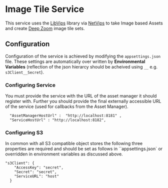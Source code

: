 # Image Tile Service

This service uses the [LibVips](https://jcupitt.github.io/libvips/) library via [NetVips](https://github.com/kleisauke/net-vips) to take Image based Assets and create [Deep Zoom](https://en.wikipedia.org/wiki/Deep_Zoom) image tile sets.


## Configuration

Configuration of the service is achieved by modifying the ``appsettings.json`` file. These settings are automatically over written by **Environmental Variables** (reflection of the json hierarcy should be acheived using ``__`` e.g. ``s3Client__Secret``). 

### Configuring Service

You must provide the service with the URL of the asset manager it should register with. Further you should provide the final externally accessible URL of the service (used for callbacks from the Asset Manager). 

```
  "AssetManagerHostUrl" :  "http://localhost:8181" ,
  "ServiceHostUrl" : "http://localhost:8182", 
```

### Configuring S3

In common with all S3 compatible object stores the following three properties are required and should be set as follows in ``appsettings.json` or overridden in environment variables as discussed above.

```  
"s3Client": {
    "AccessKey": "secret",
    "Secret": "secret",
    "ServiceURL": "host"
  }
 ```
 
 